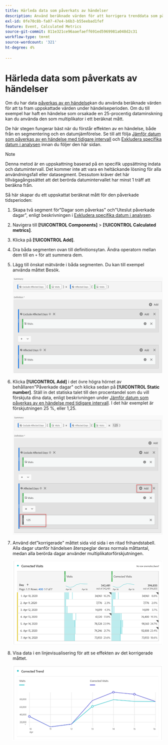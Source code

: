 ```yaml
---
title: Härleda data som påverkats av händelser
description: Använd beräknade värden för att korrigera trenddata som påverkas av en händelse.
exl-id: 0fe70c8b-fa07-47e4-b6b3-b55eebad1fef
feature: Event, Calculated Metrics
source-git-commit: 811e321ce96aaefaeff691ed5969981a048d2c31
workflow-type: tm+mt
source-wordcount: '321'
ht-degree: 4%

---
```


# Härleda data som påverkats av händelser

Om du har data [påverkas av en händelse](overview.md)kan du använda beräknade värden för att ta fram uppskattade värden under händelseperioden. Om du till exempel har haft en händelse som orsakade en 25-procentig dataminskning kan du använda den som multiplikator i ett beräknat mått.

De här stegen fungerar bäst när du förstår effekten av en händelse, både från en segmentering och en datumjämförelse. Se till att följa [Jämför datum som påverkas av en händelse med tidigare intervall](compare-dates.md) och [Exkludera specifika datum i analysen](segments.md) innan du följer den här sidan.

>[!NOTE]
>
>Denna metod är en uppskattning baserad på en specifik uppsättning indata och datumintervall. Det kommer inte att vara en heltäckande lösning för alla användningsfall eller datasegment. Dessutom kräver det här tillvägagångssättet att det berörda datumintervallet har minst 1 träff att beräkna från.

Så här skapar du ett uppskattat beräknat mått för den påverkade tidsperioden:

1. Skapa två segment för&quot;Dagar som påverkas&quot; och&quot;Uteslut påverkade dagar&quot;, enligt beskrivningen i [Exkludera specifika datum i analysen](segments.md).
2. Navigera till **[!UICONTROL Components]** > **[!UICONTROL Calculated metrics]**.
3. Klicka på **[!UICONTROL Add]**.
4. Dra båda segmenten ovan till definitionsytan. Ändra operatorn mellan dem till en `+` för att summera dem.
5. Lägg till önskat mätvärde i båda segmenten. Du kan till exempel använda måttet Besök.

   ![Segmentbyggare](assets/event_segment_builder.png)

6. Klicka **[!UICONTROL Add]** i det övre högra hörnet av behållaren&quot;Påverkade dagar&quot; och klicka sedan på **[!UICONTROL Static number]**. Ställ in det statiska talet till den procentandel som du vill förskjuta dina data, enligt beskrivningen under [Jämför datum som påverkas av en händelse med tidigare intervall](compare-dates.md). I det här exemplet är förskjutningen 25 %, eller 1,25.

   ![Statiskt nummer](assets/event_static_number.png)

7. Använd det&quot;korrigerade&quot; måttet sida vid sida i en ritad frihandstabell. Alla dagar utanför händelsen återspeglar deras normala måttantal, medan alla berörda dagar använder multiplikatorförskjutningen.

   ![Korrigerat mätvärde](assets/event_corrected.png)

8. Visa data i en linjevisualisering för att se effekten av det korrigerade måttet.

   ![Korrigerad rad](assets/event_line.png)
